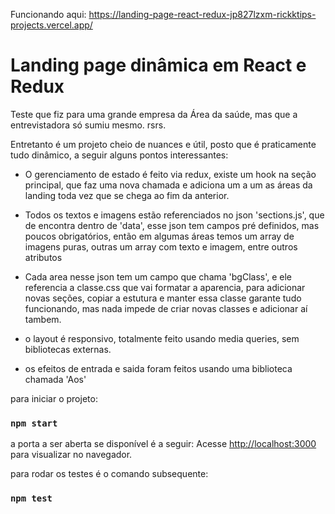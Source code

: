 Funcionando aqui: <a href="https://landing-page-react-redux-jp827lzxm-rickktips-projects.vercel.app/" target="_blank">https://landing-page-react-redux-jp827lzxm-rickktips-projects.vercel.app/</a>
# Landing page dinâmica em React e Redux

Teste que fiz para uma grande empresa da Área da saúde, mas que a entrevistadora só sumiu mesmo. rsrs.

Entretanto é um projeto cheio de nuances e útil, posto que é praticamente tudo dinâmico, a seguir alguns pontos interessantes:

- O gerenciamento de estado é feito via redux, existe um hook na seção principal, que faz uma nova chamada e adiciona um a um as áreas da landing toda vez que se chega ao fim da anterior.

- Todos os textos e imagens estão referenciados no json 'sections.js', que de encontra dentro de 'data', esse json tem campos pré definidos, mas poucos obrigatórios, então em algumas áreas temos um array de imagens puras, outras um array com texto e imagem, entre outros atributos

- Cada area nesse json tem um campo que chama 'bgClass', e ele referencia a classe.css que vai formatar a aparencia, para adicionar novas seções, copiar a estutura e manter essa classe garante tudo funcionando, mas nada impede de criar novas classes e adicionar aí tambem.

- o layout é responsivo, totalmente feito usando media queries, sem bibliotecas externas.

- os efeitos de entrada e saida foram feitos usando uma biblioteca chamada 'Aos'



para iniciar o projeto:

### `npm start`

a porta a ser aberta se disponível é a seguir:
Acesse [http://localhost:3000](http://localhost:3000) para visualizar no navegador.

para rodar os testes é o comando subsequente:

### `npm test`


